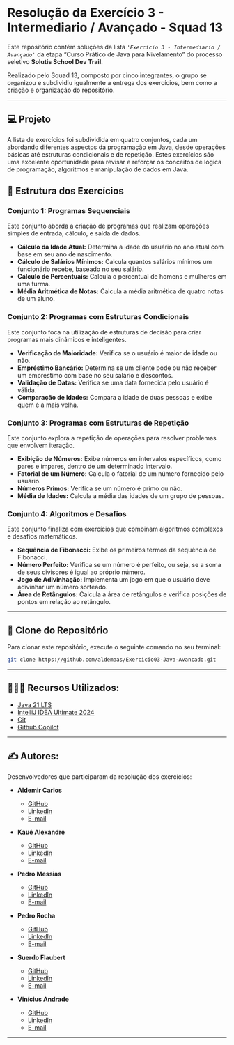 # Resolução da Exercício 3 - Intermediario / Avançado - Squad 13

Este repositório contém soluções da lista _`'Exercício 3 - Intermediario / Avançado'`_ da etapa “Curso Prático de Java para Nivelamento” do processo seletivo **Solutis School Dev Trail**.

Realizado pelo Squad 13, composto por cinco integrantes, o grupo se organizou e subdividiu igualmente a entrega dos exercícios, bem como a criação e organização do repositório.

---
## 💻 Projeto

A lista de exercícios foi subdividida em quatro conjuntos, cada um abordando diferentes aspectos da programação em Java, desde operações básicas até estruturas condicionais e de repetição. 
Estes exercícios são uma excelente oportunidade para revisar e reforçar os conceitos de lógica de programação, algoritmos e manipulação de dados em Java.
## 📂 Estrutura dos Exercícios

### **Conjunto 1: Programas Sequenciais**
Este conjunto aborda a criação de programas que realizam operações simples de entrada, cálculo, e saída de dados.

- **Cálculo da Idade Atual:** Determina a idade do usuário no ano atual com base em seu ano de nascimento.
- **Cálculo de Salários Mínimos:** Calcula quantos salários mínimos um funcionário recebe, baseado no seu salário.
- **Cálculo de Percentuais:** Calcula o percentual de homens e mulheres em uma turma.
- **Média Aritmética de Notas:** Calcula a média aritmética de quatro notas de um aluno.

### **Conjunto 2: Programas com Estruturas Condicionais**
Este conjunto foca na utilização de estruturas de decisão para criar programas mais dinâmicos e inteligentes.

- **Verificação de Maioridade:** Verifica se o usuário é maior de idade ou não.
- **Empréstimo Bancário:** Determina se um cliente pode ou não receber um empréstimo com base no seu salário e descontos.
- **Validação de Datas:** Verifica se uma data fornecida pelo usuário é válida.
- **Comparação de Idades:** Compara a idade de duas pessoas e exibe quem é a mais velha.

### **Conjunto 3: Programas com Estruturas de Repetição**
Este conjunto explora a repetição de operações para resolver problemas que envolvem iteração.

- **Exibição de Números:** Exibe números em intervalos específicos, como pares e ímpares, dentro de um determinado intervalo.
- **Fatorial de um Número:** Calcula o fatorial de um número fornecido pelo usuário.
- **Números Primos:** Verifica se um número é primo ou não.
- **Média de Idades:** Calcula a média das idades de um grupo de pessoas.

### **Conjunto 4: Algoritmos e Desafios**
Este conjunto finaliza com exercícios que combinam algoritmos complexos e desafios matemáticos.

- **Sequência de Fibonacci:** Exibe os primeiros termos da sequência de Fibonacci.
- **Número Perfeito:** Verifica se um número é perfeito, ou seja, se a soma de seus divisores é igual ao próprio número.
- **Jogo de Adivinhação:** Implementa um jogo em que o usuário deve adivinhar um número sorteado.
- **Área de Retângulos:** Calcula a área de retângulos e verifica posições de pontos em relação ao retângulo.
---
## 💾 Clone do Repositório

Para clonar este repositório, execute o seguinte comando no seu terminal:


```bash
git clone https://github.com/aldemaas/Exercicio03-Java-Avancado.git
```
---
## 👨🏻‍💻 Recursos Utilizados: 

- [Java 21 LTS](https://www.oracle.com/java/technologies/javase/jdk21-archive-downloads.html)
- [IntelliJ IDEA Ultimate 2024](https://www.jetbrains.com/idea/)
- [Git](https://git-scm.com/)
- [Github Copilot ](https://github.com/features/copilot/)

---
## ✍️ Autores:

Desenvolvedores que participaram da resolução dos exercícios:

- **Aldemir Carlos**
    - [GitHub](https://github.com/aldemaas)
    - [LinkedIn](https://www.linkedin.com/in/aldemaas/)
    - [E-mail](mailto:seu-melhor-email@hotmail.com)

- **Kauê Alexandre**
    - [GitHub](https://github.com/bugkaue)
    - [LinkedIn](https://www.linkedin.com/in/bugkaue/)
    - [E-mail](mailto:seu-melhor-email@hotmail.com)

- **Pedro Messias**
    - [GitHub](https://github.com/PedroMessiasxD)
    - [LinkedIn](https://www.linkedin.com/in/pedromessiasxd/)
    - [E-mail](mailto:seu-melhor-email@hotmail.com)

- **Pedro Rocha**
    - [GitHub](https://github.com/Pedro-E-S-R)
    - [LinkedIn](https://www.linkedin.com/in/pedro-e-s-r/)
    - [E-mail](mailto:seu-melhor-email@hotmail.com)

- **Suerdo Flaubert**
    - [GitHub](https://github.com/Suerdo)
    - [LinkedIn](https://www.linkedin.com/in/suerdo-flaubert-78b3a4194/)
    - [E-mail](mailto:suerdocampos@gmail.com)

- **Vinícius Andrade**
    - [GitHub](https://github.com/viniciusdsandrade)
    - [LinkedIn](https://www.linkedin.com/in/viniciusdsandrade/)
    - [E-mail](mailto:vinicius_andrade2010@hotmail.com)
---
